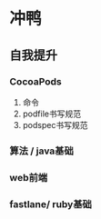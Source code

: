 # 冲鸭

## 自我提升

### CocoaPods

1. 命令
2. podfile书写规范
3. podspec书写规范

### 算法 / java基础

### web前端

### fastlane/ ruby基础